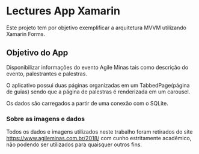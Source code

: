 # Lectures App Xamarin

Este projeto tem por objetivo exemplificar a arquitetura MVVM utilizando Xamarin Forms.

## Objetivo do App

Disponibilizar informações do evento Agile Minas tais como descrição do evento, palestrantes e palestras.

O aplicativo possui duas páginas organizadas em um TabbedPage(página de guias) sendo que a página de palestras é renderizada em um carousel.

Os dados são carregados a partir de uma conexão com o SQLite.

### Sobre as imagens e dados

Todos os dados e imagens utilizados neste trabalho foram retirados do site https://www.agileminas.com.br/2018/ com cunho estritamente acadêmico, não podendo ser utilizados para quaisquer outros fins.

